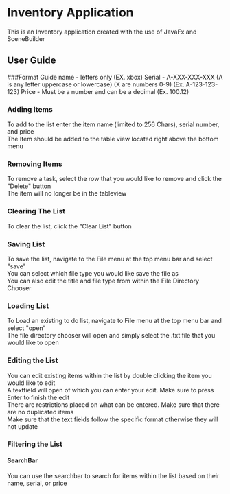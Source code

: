 

# Inventory Application

This is an Inventory application created with the use of JavaFx and SceneBuilder

## User Guide

###Format Guide
name - letters only (EX. xbox)
Serial - A-XXX-XXX-XXX (A is any letter uppercase or lowercase) (X are numbers 0-9) (Ex. A-123-123-123)
Price - Must be a number and can be a decimal (Ex. 100.12)

### Adding Items 
To add to the list enter the item name (limited to 256 Chars), serial number, and price <br/>
The Item should be added to the table view located right above the bottom menu

### Removing Items
To remove a task, select the row that you would like to remove and click the "Delete" button<br/>
The item will no longer be in the tableview

### Clearing The List
To clear the list, click the "Clear List" button <br/>

### Saving List 
To save the list, navigate to the File menu at the top menu bar and select "save" <br/>
You can select which file type you would like save the file as <br/>
You can also edit the title and file type from within the File Directory Chooser<br/>

### Loading List
To Load an existing to do list, navigate to File menu at the top menu bar and select "open" <br/>
The file directory chooser will open and simply select the .txt file that you would like to open </br>

### Editing the List
You can edit existing items within the list by double clicking the item you would like to edit <br/>
A textfield will open of which you can enter your edit. Make sure to press Enter to finish the edit <br/>
There are restrictions placed on what can be entered. Make sure that there are no duplicated items<br/>
Make sure that the text fields follow the specific format otherwise they will not update<br/>

### Filtering the List
#### SearchBar
You can use the searchbar to search for items within the list based on their name, serial, or price<br/>



